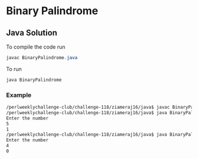 # Binary Palindrome
## Java Solution

To compile the code run
```java
javac BinaryPalindrome.java
```
To run
```java
java BinaryPalindrome
```
### Example
```bash
/perlweeklychallenge-club/challenge-118/ziameraj16/java$ javac BinaryPalindrome.java
/perlweeklychallenge-club/challenge-118/ziameraj16/java$ java BinaryPalindrome
Enter the number
5
1
/perlweeklychallenge-club/challenge-118/ziameraj16/java$ java BinaryPalindrome
Enter the number
4
0
```
